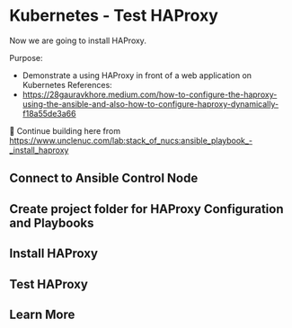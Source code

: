 # Kubernetes - Test HAProxy
Now we are going to install HAProxy.

Purpose:
- Demonstrate a using HAProxy in front of a web application on Kubernetes
References:
- https://28gauravkhore.medium.com/how-to-configure-the-haproxy-using-the-ansible-and-also-how-to-configure-haproxy-dynamically-f18a55de3a66

🚧 Continue building here from https://www.unclenuc.com/lab:stack_of_nucs:ansible_playbook_-_install_haproxy
## Connect to Ansible Control Node

## Create project folder for HAProxy Configuration and Playbooks

## Install HAProxy

## Test HAProxy



## Learn More

